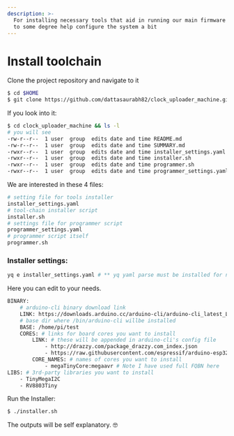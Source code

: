 ```yaml
---
description: >-
  For installing necessary tools that aid in running our main firmware and also
  to some degree help configure the system a bit
---
```


# Install toolchain

Clone the project repository and navigate to it

```bash
$ cd $HOME
$ git clone https://github.com/dattasaurabh82/clock_uploader_machine.git
```

If you look into it:

```bash
$ cd clock_uploader_machine && ls -l
# you will see 
-rw-r--r--  1 user  group  edits date and time README.md
-rw-r--r--  1 user  group  edits date and time SUMMARY.md
-rwxr--r--  1 user  group  edits date and time installer_settings.yaml
-rwxr--r--  1 user  group  edits date and time installer.sh
-rwxr--r--  1 user  group  edits date and time programmer.sh
-rwxr--r--  1 user  group  edits date and time programmer_settings.yaml
```

We are interested in these 4 files:

```bash
# setting file for tools installer
installer_settings.yaml
# tool-chain installer script
installer.sh
# settings file for programmer script
programmer_settings.yaml
# programmer script itself
programmer.sh
```

### Installer settings:

```bash
yq e installer_settings.yaml # ** yq yaml parse must be installed for next steps as well.
```

Here you can edit to your needs. 

```bash
BINARY:
    # arduino-cli binary download link
    LINK: https://downloads.arduino.cc/arduino-cli/arduino-cli_latest_Linux_ARMv7.tar.gz
    # base dir where /bin/arduino-cli willbe installed
    BASE: /home/pi/test
    CORES: # links for board cores you want to install 
        LINK: # these will be appended in arduino-cli's config file
            - http://drazzy.com/package_drazzy.com_index.json
            - https://raw.githubusercontent.com/espressif/arduino-esp32/gh-pages/package_esp32_index.json
        CORE_NAMES: # names of cores you want to install 
            - megaTinyCore:megaavr # Note I have used full FQBN here
LIBS: # 3rd-party libraries you want to install
    - TinyMegaI2C
    - RV8803Tiny
```

Run the Installer:

```bash
$ ./installer.sh
```

The outputs will be self explanatory. 🤓

